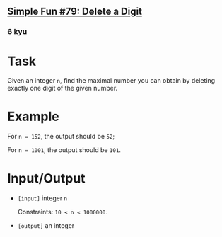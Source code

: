 <h2><a href=https://www.codewars.com/kata/5894318275f2c75695000146/train/javascript target="_blank">Simple Fun #79: Delete a Digit</a></h2><h3>6 kyu</h3><h1 id="task">Task</h1><p> Given an integer <code>n</code>, find the maximal number you can obtain by deleting exactly one digit of the given number.</p><h1 id="example">Example</h1><p> For <code>n = 152</code>, the output should be <code>52</code>;</p><p> For <code>n = 1001</code>, the output should be <code>101</code>.</p><h1 id="inputoutput">Input/Output</h1><ul><li><p><code>[input]</code> integer <code>n</code></p><p> Constraints: <code>10 ≤ n ≤ 1000000.</code></p></li><li><p><code>[output]</code> an integer</p></li></ul>